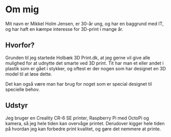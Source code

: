 # Om mig

Mit navn er Mikkel Holm Jensen, er 30-år ung, og har en baggrund med IT, og har haft en kæmpe interesse for 3D-print i mange år.

## Hvorfor?

Grunden til jeg startede Holbæk 3D Print.dk, at jeg gerne vil give alle mulighed for at udnytte det smarte ved 3D print. Tit har man et eller andet i plastik som er gået i stykker, og oftest er der nogen som har designet en 3D model til at løse dette. 

Det kan også være man har brug for noget som er special designet til specielle behov.

## Udstyr

Jeg bruger en Creality CR-6 SE printer, Raspberry Pi med OctoPi og kamera, så jeg hele tiden kan overvåge printet.
Derudover kigger hele tiden på hvordan jeg kan forbedre print kvalitet, og gøre det nemmere at printe.
